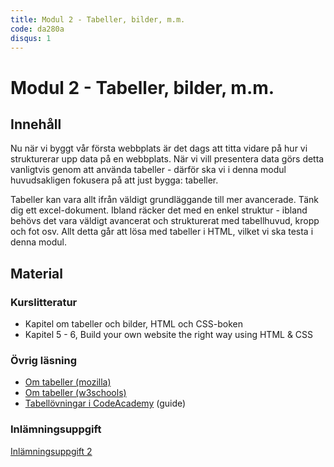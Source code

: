 ```yaml
---
title: Modul 2 - Tabeller, bilder, m.m.
code: da280a
disqus: 1
---
```


# Modul 2 - Tabeller, bilder, m.m.

## Innehåll

Nu när vi byggt vår första webbplats är det dags att titta vidare på hur vi strukturerar upp data på en webbplats. När vi vill presentera data görs detta vanligtvis genom att använda tabeller - därför ska vi i denna modul huvudsakligen fokusera på att just bygga: tabeller.

Tabeller kan vara allt ifrån väldigt grundläggande till mer avancerade. Tänk dig ett excel-dokument. Ibland räcker det med en enkel struktur - ibland behövs det vara väldigt avancerat och strukturerat med tabellhuvud, kropp och fot osv. Allt detta går att lösa med tabeller i HTML, vilket vi ska testa i denna modul.

## Material

### Kurslitteratur

* Kapitel om tabeller och bilder, HTML och CSS-boken
* Kapitel 5 - 6, Build your own website the right way using HTML & CSS

### Övrig läsning

* [Om tabeller (mozilla)](https://developer.mozilla.org/en-US/docs/Web/HTML/Element/table)
* [Om tabeller (w3schools)](http://www.w3schools.com/tags/tag_table.asp)
* [Tabellövningar i CodeAcademy](https://www.codecademy.com/courses/web-beginner-en-f8mcL/0/1) (guide)

### Inlämningsuppgift

[Inlämningsuppgift 2](/courses/da280a/assignments/uppg2.html)
